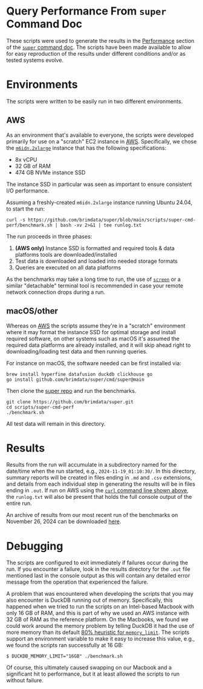 # Query Performance From `super` Command Doc

These scripts were used to generate the results in the
[Performance](https://zed.brimdata.io/docs/next/commands/super#performance)
section of the [`super` command doc](https://zed.brimdata.io/docs/next/commands/super).
The scripts have been made available to allow for easy reproduction of the
results under different conditions and/or as tested systems evolve.

# Environments

The scripts were written to be easily run in two different environments.

## AWS

As an environment that's available to everyone, the scripts were developed
primarily for use on a "scratch" EC2 instance in [AWS](https://aws.amazon.com/).
Specifically, we chose the [`m6idn.2xlarge`](https://aws.amazon.com/ec2/instance-types/m6i/)
instance that has the following specifications:

* 8x vCPU
* 32 GB of RAM
* 474 GB NVMe instance SSD

The instance SSD in particular was seen as important to ensure consistent I/O
performance.

Assuming a freshly-created `m6idn.2xlarge` instance running Ubuntu 24.04, to
start the run:

```
curl -s https://github.com/brimdata/super/blob/main/scripts/super-cmd-perf/benchmark.sh | bash -xv 2>&1 | tee runlog.txt
```

The run proceeds in three phases:

1. **(AWS only)** Instance SSD is formatted and required tools & data platforms tools are downloaded/installed
2. Test data is downloaded and loaded into needed storage formats
3. Queries are executed on all data platforms

As the benchmarks may take a long time to run, the use of [`screen`](https://www.gnu.org/software/screen/)
or a similar "detachable" terminal tool is recommended in case your remote
network connection drops during a run.

## macOS/other

Whereas on [AWS](#aws) the scripts assume they're in a "scratch" environment
where it may format the instance SSD for optimal storage and install required
software, on other systems such as macOS it's assumed the required data
platforms are already installed, and it will skip ahead right to
downloading/loading test data and then running queries.

For instance on macOS, the software needed can be first installed via:

```
brew install hyperfine datafusion duckdb clickhouse go
go install github.com/brimdata/super/cmd/super@main
```

Then clone the [super repo](https://github.com/brimdata/super.git) and run the
benchmarks.

```
git clone https://github.com/brimdata/super.git
cd scripts/super-cmd-perf
./benchmark.sh
```

All test data will remain in this directory.

# Results

Results from the run will accumulate in a subdirectory named for the date/time
when the run started, e.g., `2024-11-19_01:10:30/`. In this directory, summary
reports will be created in files ending in `.md` and `.csv` extensions, and
details from each individual step in generating the results will be in files
ending in `.out`. If run on AWS using the [`curl` command line shown above](#aws),
the `runlog.txt` will also be present that holds the full console output of the
entire run.

An archive of results from our most recent run of the benchmarks on November
26, 2024 can be downloaded [here](https://super-cmd-perf.s3.us-east-2.amazonaws.com/2024-11-26_03-17-25.tgz).

# Debugging

The scripts are configured to exit immediately if failures occur during the
run. If you encounter a failure, look in the results directory for the `.out`
file mentioned last in the console output as this will contain any detailed
error message from the operation that experienced the failure.

A problem that was encountered when developing the scripts that you may also
encounter is DuckDB running out of memory. Specifically, this happened when
we tried to run the scripts on an Intel-based Macbook with only 16 GB of
RAM, and this is part of why we used an AWS instance with 32 GB of RAM as the
reference platform. On the Macbooks, we found we could work around the memory
problem by telling DuckDB it had the use of more memory than its default
[80% heuristic for `memory_limit`](https://duckdb.org/docs/configuration/overview.html).
The scripts support an environment variable to make it easy to increase this
value, e.g., we found the scripts ran successfully at 16 GB:

```
$ DUCKDB_MEMORY_LIMIT="16GB" ./benchmark.sh
```

Of course, this ultimately caused swapping on our Macbook and a significant
hit to performance, but it at least allowed the scripts to run without
failure.
